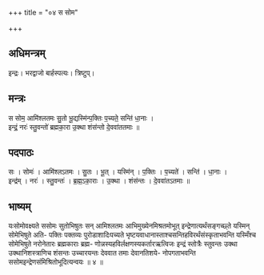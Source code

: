 +++
title = "०४ स सोम"

+++
## अधिमन्त्रम्
इन्द्रः। भरद्वाजो बार्हस्पत्यः। त्रिष्टुप्।

## मन्त्रः
स सोम॒ आमि॑श्लतमः सु॒तो भू॒द्यस्मि॑न्प॒क्तिः प॒च्यते॒ सन्ति॑ धा॒नाः ।  
इन्द्रं॒ नरः॑ स्तु॒वन्तो॑ ब्रह्मका॒रा उ॒क्था शंस॑न्तो दे॒ववा॑ततमाः ॥

## पदपाठः
सः । सोमः॑ । आमि॑श्लऽतमः । सु॒तः । भू॒त् । यस्मि॑न् । प॒क्तिः । प॒च्यते॑ । सन्ति॑ । धा॒नाः ।  
इन्द्र॑म् । नरः॑ । स्तु॒वन्तः॑ । ब्र॒ह्म॒ऽका॒राः । उ॒क्था । शंस॑न्तः । दे॒ववा॑तऽतमाः ॥

## भाष्यम्
यःसोमोवक्ष्यते ससोमः सुतोभिषुतः सन् आमिश्लतमः आभिमुख्येनमिश्रतमोभूत् इन्द्रेणात्यर्थंसङ्गच्छ्ते यस्मिन् सोमेभिषुते अति- पक्तिः पक्तव्यः पुरोडाशादिःपच्यते भृष्टयवाधानास्ताश्चसन्तिहविरर्थंसंस्कृताभवन्ति यस्मिँश्च सोमेभिषुते नरोनेतारः ब्रह्मकाराः ब्रह्म- णोन्नस्यहविर्लक्षणस्यकर्तारऋत्विजः इन्द्रं स्तोत्रैः स्तुवन्तः उक्था उक्थानिशस्त्राणिच शंसन्तः उच्चारयन्तः देववात तमाः देवानतिशये- नोपगताभवन्ति ससोमइन्द्रेणसंमिश्रितोभूदित्यन्वयः ॥ ४ ॥